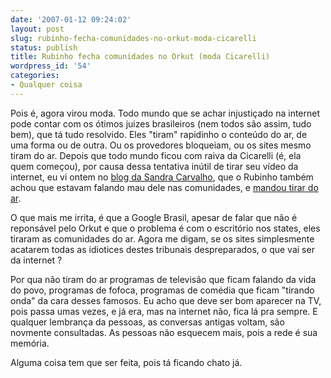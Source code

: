 ```yaml
---
date: '2007-01-12 09:24:02'
layout: post
slug: rubinho-fecha-comunidades-no-orkut-moda-cicarelli
status: publish
title: Rubinho fecha comunidades no Orkut (moda Cicarelli)
wordpress_id: '54'
categories:
- Qualquer coisa
---
```


Pois é, agora virou moda. Todo mundo que se achar injustiçado na internet pode contar com os ótimos juizes brasileiros (nem todos são assim, tudo bem), que tá tudo resolvido. Eles "tiram" rapidinho o conteúdo do ar, de uma forma ou de outra. Ou os provedores bloqueiam, ou os sites mesmo tiram do ar.
Depois que todo mundo ficou com raiva da Cicarelli (é, ela quem começou), por causa dessa tentativa inútil de tirar seu vídeo da internet, eu vi ontem no [blog da Sandra Carvalho](http://info.abril.com.br/blog/sandra/20070111_listar.shtml), que o Rubinho também achou que estavam falando mau dele nas comunidades, e [mandou tirar do ar](http://info.abril.com.br/aberto/infonews/012007/11012007-1.shl).

O que mais me irrita, é que a Google Brasil, apesar de falar que não é reponsável pelo Orkut e que o problema é com o escritório nos states, eles tiraram as comunidades do ar. Agora me digam, se os sites simplesmente acatarem todas as idiotices destes tribunais despreparados, o que vai ser da internet ?

Por qua não tiram do ar programas de televisão que ficam falando da vida do povo, programas de fofoca, programas de comédia que ficam "tirando onda" da cara desses famosos. Eu acho que deve ser bom aparecer na TV, pois passa umas vezes, e já era, mas na internet não, fica lá pra sempre. E qualquer lembrança da pessoas, as conversas antigas voltam, são novmente consultadas. As pessoas não esquecem mais, pois a rede é sua memória.

Alguma coisa tem que ser feita, pois tá ficando chato já.
